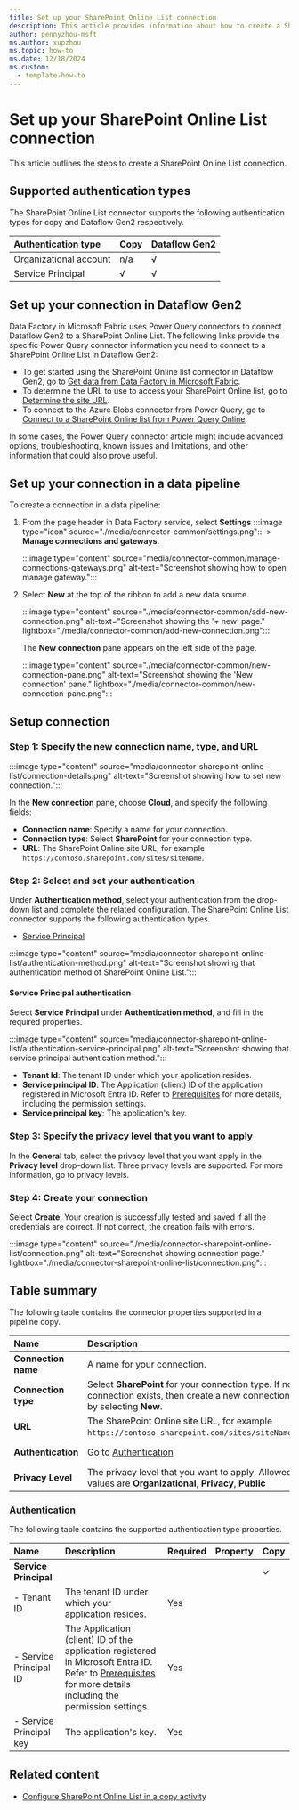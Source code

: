 ```yaml
---
title: Set up your SharePoint Online List connection
description: This article provides information about how to create a SharePoint Online List connection in Microsoft Fabric.
author: pennyzhou-msft
ms.author: xupzhou
ms.topic: how-to
ms.date: 12/18/2024
ms.custom:
  - template-how-to
---
```


# Set up your SharePoint Online List connection

This article outlines the steps to create a SharePoint Online List connection.

## Supported authentication types

The SharePoint Online List connector supports the following authentication types for copy and Dataflow Gen2 respectively.  

|Authentication type |Copy |Dataflow Gen2 |
|:---|:---|:---|
|Organizational account| n/a | √|
|Service Principal| √ | √ |

## Set up your connection in Dataflow Gen2

Data Factory in Microsoft Fabric uses Power Query connectors to connect Dataflow Gen2 to a SharePoint Online List. The following links provide the specific Power Query connector information you need to connect to a SharePoint Online List in Dataflow Gen2:

- To get started using the SharePoint Online list connector in Dataflow Gen2, go to [Get data from Data Factory in Microsoft Fabric](/power-query/where-to-get-data#get-data-from-data-factory-in-microsoft-fabric).
- To determine the URL to use to access your SharePoint Online list, go to [Determine the site URL](/power-query/connectors/sharepoint-online-list#determine-the-site-url).
- To connect to the Azure Blobs connector from Power Query, go to [Connect to a SharePoint Online list from Power Query Online](/power-query/connectors/sharepoint-online-list#connect-to-a-sharepoint-online-list-from-power-query-online).

In some cases, the Power Query connector article might include advanced options, troubleshooting, known issues and limitations, and other information that could also prove useful.

## Set up your connection in a data pipeline

To create a connection in a data pipeline:

1. From the page header in Data Factory service, select **Settings** :::image type="icon" source="./media/connector-common/settings.png"::: > **Manage connections and gateways**.

   :::image type="content" source="media/connector-common/manage-connections-gateways.png" alt-text="Screenshot showing how to open manage gateway.":::

2. Select **New** at the top of the ribbon to add a new data source.

    :::image type="content" source="./media/connector-common/add-new-connection.png" alt-text="Screenshot showing the '+ new' page." lightbox="./media/connector-common/add-new-connection.png":::

    The **New connection** pane appears on the left side of the page.

    :::image type="content" source="./media/connector-common/new-connection-pane.png" alt-text="Screenshot showing the 'New connection' pane." lightbox="./media/connector-common/new-connection-pane.png":::

## Setup connection

### Step 1: Specify the new connection name, type, and URL

   :::image type="content" source="media/connector-sharepoint-online-list/connection-details.png" alt-text="Screenshot showing how to set new connection.":::

In the **New connection** pane, choose **Cloud**, and specify the following fields:

- **Connection name**: Specify a name for your connection.
- **Connection type**: Select **SharePoint** for your connection type.
- **URL**: The SharePoint Online site URL, for example `https://contoso.sharepoint.com/sites/siteName`.

### Step 2:  Select and set your authentication

Under **Authentication method**, select your authentication from the drop-down list and complete the related configuration. The SharePoint Online List connector supports the following authentication types.

- [Service Principal](#service-principal-authentication)

:::image type="content" source="media/connector-sharepoint-online-list/authentication-method.png" alt-text="Screenshot showing that authentication method of SharePoint Online List.":::

#### Service Principal authentication

Select **Service Principal** under **Authentication method**, and fill in the required properties.

:::image type="content" source="media/connector-sharepoint-online-list/authentication-service-principal.png" alt-text="Screenshot showing that service principal authentication method.":::

- **Tenant Id**: The tenant ID under which your application resides.
- **Service principal ID**: The Application (client) ID of the application registered in Microsoft Entra ID. Refer to [Prerequisites](connector-sharepoint-online-list-copy-activity.md#prerequisites) for more details, including the permission settings.
- **Service principal key**: The application's key.

### Step 3: Specify the privacy level that you want to apply

In the **General** tab, select the privacy level that you want apply in the **Privacy level** drop-down list. Three privacy levels are supported. For more information, go to privacy levels.

### Step 4: Create your connection

Select **Create**. Your creation is successfully tested and saved if all the credentials are correct. If not correct, the creation fails with errors.

:::image type="content" source="./media/connector-sharepoint-online-list/connection.png" alt-text="Screenshot showing connection page." lightbox="./media/connector-sharepoint-online-list/connection.png":::

## Table summary

The following table contains the connector properties supported in a pipeline copy.

|Name|Description|Required|Property|Copy|
|:---|:---|:---|:---|:---|
|**Connection name**|A name for your connection.|Yes||✓|
|**Connection type**|Select **SharePoint** for your connection type. If no connection exists, then create a new connection by selecting **New**.|Yes||✓|
|**URL**|The SharePoint Online site URL, for example `https://contoso.sharepoint.com/sites/siteName`.|Yes||✓|
|**Authentication**|Go to [Authentication](#authentication) |Yes||Go to [Authentication](#authentication)|
|**Privacy Level**|The privacy level that you want to apply. Allowed values are **Organizational**, **Privacy**, **Public**|Yes||✓|

### Authentication

The following table contains the supported authentication type properties.

|Name|Description|Required|Property|Copy|
|:---|:---|:---|:---|:---|
|**Service Principal**||||✓|
|- Tenant ID|The tenant ID under which your application resides.|Yes |||
|- Service Principal ID|The Application (client) ID of the application registered in Microsoft Entra ID. Refer to [Prerequisites](connector-sharepoint-online-list-copy-activity.md#prerequisites) for more details including the permission settings.|Yes |||
|- Service Principal key|The application's key.|Yes |||

## Related content

- [Configure SharePoint Online List in a copy activity](connector-sharepoint-online-list-copy-activity.md)
